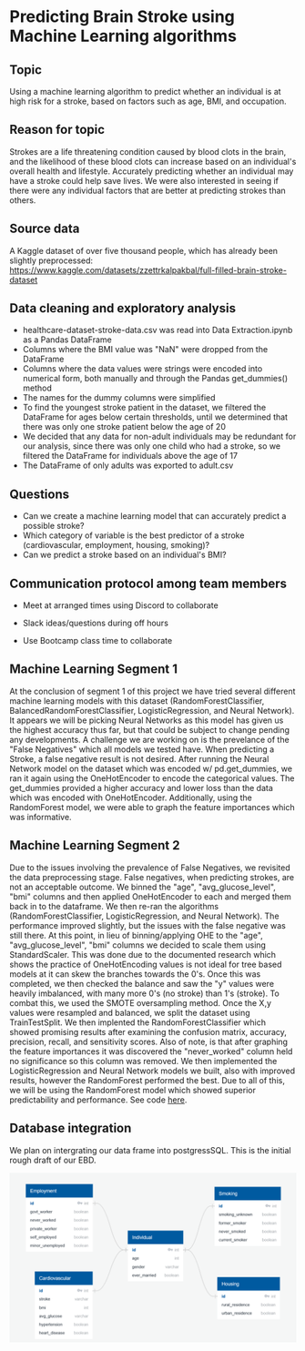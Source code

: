 # Predicting Brain Stroke using Machine Learning algorithms

## Topic

Using a machine learning algorithm to predict whether an individual is at high risk for a stroke, based on factors such as age, BMI, and occupation.

## Reason for topic

Strokes are a life threatening condition caused by blood clots in the brain, and the likelihood of these blood clots can increase based on an individual's overall health and lifestyle. Accurately predicting whether an individual may have a stroke could help save lives. We were also interested in seeing if there were any individual factors that are better at predicting strokes than others.

## Source data

A Kaggle dataset of over five thousand people, which has already been slightly preprocessed: https://www.kaggle.com/datasets/zzettrkalpakbal/full-filled-brain-stroke-dataset

## Data cleaning and exploratory analysis 

* healthcare-dataset-stroke-data.csv was read into Data Extraction.ipynb as a Pandas DataFrame
* Columns where the BMI value was "NaN" were dropped from the DataFrame
* Columns where the data values were strings were encoded into numerical form, both manually and through the Pandas get_dummies() method
* The names for the dummy columns were simplified
* To find the youngest stroke patient in the dataset, we filtered the DataFrame for ages below certain thresholds, until we determined that there was only one stroke patient below the age of 20
* We decided that any data for non-adult individuals may be redundant for our analysis, since there was only one child who had a stroke, so we filtered the DataFrame for individuals above the age of 17
* The DataFrame of only adults was exported to adult.csv

## Questions

* Can we create a machine learning model that can accurately predict a possible stroke?
* Which category of variable is the best predictor of a stroke (cardiovascular, employment, housing, smoking)?
* Can we predict a stroke based on an individual's BMI?

## Communication protocol among team members

- Meet at arranged times using Discord to collaborate

- Slack ideas/questions during off hours

- Use Bootcamp class time to collaborate

## Machine Learning Segment 1

At the conclusion of segment 1 of this project we have tried several different machine learning models with this dataset (RandomForestClassifier, BalancedRandomForestClassifier, LogisticRegression, and Neural Network). It appears we will be picking Neural Networks as this model has given us the highest accuracy thus far, but that could be subject to change pending any developments. A challenge we are working on is the prevelance of the "False Negatives" which all models we tested have. When predicting a Stroke, a false negative result is not desired. After running the Neural Network model on the dataset which was encoded w/ pd.get_dummies, we ran it again using the OneHotEncoder to encode the categorical values. The get_dummies provided a higher accuracy and lower loss than the data which was encoded with OneHotEncoder. Additionally, using the RandomForest model, we were able to graph the feature importances which was informative. 

## Machine Learning Segment 2

Due to the issues involving the prevalence of False Negatives, we revisited the data preprocessing stage. False negatives, when predicting strokes, are not an acceptable outcome. We binned the "age", "avg_glucose_level", "bmi" columns and then applied OneHotEncoder to each and merged them back in to the dataframe. We then re-ran the algorithms (RandomForestClassifier, LogisticRegression, and Neural Network). The performance improved slightly, but the issues with the false negative was still there. At this point, in lieu of binning/applying OHE to the "age", "avg_glucose_level", "bmi" columns we decided to scale them using StandardScaler. This was done due to the documented research which shows the practice of OneHotEncoding values is not ideal for tree based models at it can skew the branches towards the 0's. Once this was completed, we then checked the balance and saw the "y" values were heavily imbalanced, with many more 0's (no stroke) than 1's (stroke). To combat this, we used the SMOTE oversampling method. Once the X,y values were resampled and balanced, we split the dataset using TrainTestSplit. We then implented the RandomForestClassifier which showed promising results after examining the confusion matrix, accuracy, precision, recall, and sensitivity scores. Also of note, is that after graphing the feature importances it was discovered the "never_worked" column held no significance so this column was removed. We then implemented the LogisticRegression and Neural Network models we built, also with improved results, however the RandomForest performed the best. Due to all of this, we will be using the RandomForest model which showed superior predictability and performance. See code [here](./ML_smote.ipynb).

## Database integration

We plan on intergrating our data frame into postgressSQL. This is the initial rough draft of our EBD. 

![EDN](images/EDNsecond.png)
